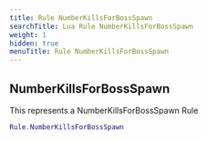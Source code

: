 ```yaml
---
title: Rule NumberKillsForBossSpawn
searchTitle: Lua Rule NumberKillsForBossSpawn
weight: 1
hidden: true
menuTitle: Rule NumberKillsForBossSpawn
---
```

## NumberKillsForBossSpawn

This represents a NumberKillsForBossSpawn Rule
```lua
Rule.NumberKillsForBossSpawn
```